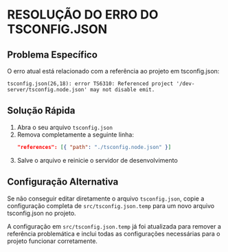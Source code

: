 
# RESOLUÇÃO DO ERRO DO TSCONFIG.JSON

## Problema Específico

O erro atual está relacionado com a referência ao projeto em tsconfig.json:

```
tsconfig.json(26,18): error TS6310: Referenced project '/dev-server/tsconfig.node.json' may not disable emit.
```

## Solução Rápida

1. Abra o seu arquivo `tsconfig.json`
2. Remova completamente a seguinte linha:
   ```json
   "references": [{ "path": "./tsconfig.node.json" }]
   ```
3. Salve o arquivo e reinicie o servidor de desenvolvimento

## Configuração Alternativa

Se não conseguir editar diretamente o arquivo `tsconfig.json`, copie a configuração completa de `src/tsconfig.json.temp` para um novo arquivo tsconfig.json no projeto.

A configuração em `src/tsconfig.json.temp` já foi atualizada para remover a referência problemática e inclui todas as configurações necessárias para o projeto funcionar corretamente.
